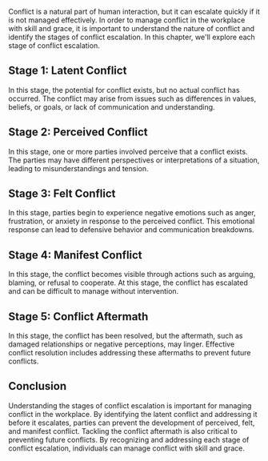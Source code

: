 
Conflict is a natural part of human interaction, but it can escalate quickly if it is not managed effectively. In order to manage conflict in the workplace with skill and grace, it is important to understand the nature of conflict and identify the stages of conflict escalation. In this chapter, we'll explore each stage of conflict escalation.

Stage 1: Latent Conflict
------------------------

In this stage, the potential for conflict exists, but no actual conflict has occurred. The conflict may arise from issues such as differences in values, beliefs, or goals, or lack of communication and understanding.

Stage 2: Perceived Conflict
---------------------------

In this stage, one or more parties involved perceive that a conflict exists. The parties may have different perspectives or interpretations of a situation, leading to misunderstandings and tension.

Stage 3: Felt Conflict
----------------------

In this stage, parties begin to experience negative emotions such as anger, frustration, or anxiety in response to the perceived conflict. This emotional response can lead to defensive behavior and communication breakdowns.

Stage 4: Manifest Conflict
--------------------------

In this stage, the conflict becomes visible through actions such as arguing, blaming, or refusal to cooperate. At this stage, the conflict has escalated and can be difficult to manage without intervention.

Stage 5: Conflict Aftermath
---------------------------

In this stage, the conflict has been resolved, but the aftermath, such as damaged relationships or negative perceptions, may linger. Effective conflict resolution includes addressing these aftermaths to prevent future conflicts.

Conclusion
----------

Understanding the stages of conflict escalation is important for managing conflict in the workplace. By identifying the latent conflict and addressing it before it escalates, parties can prevent the development of perceived, felt, and manifest conflict. Tackling the conflict aftermath is also critical to preventing future conflicts. By recognizing and addressing each stage of conflict escalation, individuals can manage conflict with skill and grace.
